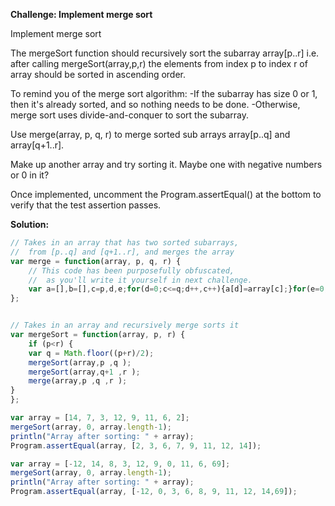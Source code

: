 **Challenge: Implement merge sort**

Implement merge sort

The mergeSort function should recursively sort the subarray array[p..r] i.e. after calling mergeSort(array,p,r) the elements from index p to index r of array should be sorted in ascending order.

To remind you of the merge sort algorithm:
-If the subarray has size 0 or 1, then it's already sorted, and so nothing needs to be done.
-Otherwise, merge sort uses divide-and-conquer to sort the subarray.

Use merge(array, p, q, r) to merge sorted sub arrays array[p..q] and array[q+1..r].

Make up another array and try sorting it. Maybe one with negative numbers or 0 in it?

Once implemented, uncomment the Program.assertEqual() at the bottom to verify that the test assertion passes.

**Solution:**
```javascript
// Takes in an array that has two sorted subarrays,
//  from [p..q] and [q+1..r], and merges the array
var merge = function(array, p, q, r) {
    // This code has been purposefully obfuscated,
    //  as you'll write it yourself in next challenge.
    var a=[],b=[],c=p,d,e;for(d=0;c<=q;d++,c++){a[d]=array[c];}for(e=0;c<=r;e++,c++){b[e]=array[c];}c=p;for(e=d=0;d<a.length&&e<b.length;){if(a[d]<b[e]){array[c]=a[d];d++;} else {array[c]=b[e]; e++;}c++; }for(;d<a.length;){array[c]=a[d];d++;c++;}for(;e<b.length;){array[c]=b[e];e++;c++;}
};


// Takes in an array and recursively merge sorts it
var mergeSort = function(array, p, r) {
    if (p<r) {
    var q = Math.floor((p+r)/2);
    mergeSort(array,p ,q );
    mergeSort(array,q+1 ,r );
    merge(array,p ,q ,r );
}
};

var array = [14, 7, 3, 12, 9, 11, 6, 2];
mergeSort(array, 0, array.length-1);
println("Array after sorting: " + array);
Program.assertEqual(array, [2, 3, 6, 7, 9, 11, 12, 14]);

var array = [-12, 14, 8, 3, 12, 9, 0, 11, 6, 69];
mergeSort(array, 0, array.length-1);
println("Array after sorting: " + array);
Program.assertEqual(array, [-12, 0, 3, 6, 8, 9, 11, 12, 14,69]);
```
